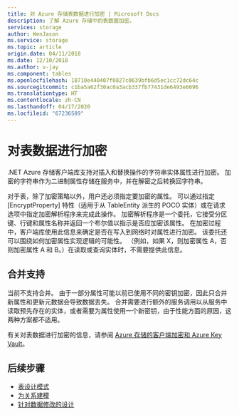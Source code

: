 ```yaml
---
title: 对 Azure 存储表数据进行加密 | Microsoft Docs
description: 了解 Azure 存储中的表数据加密。
services: storage
author: WenJason
ms.service: storage
ms.topic: article
origin.date: 04/11/2018
ms.date: 12/10/2018
ms.author: v-jay
ms.component: tables
ms.openlocfilehash: 18710e440407f0827c0639bfb6d5ec1cc72dc64c
ms.sourcegitcommit: c1ba5a62f30ac0a3acb337fb77431de6493e6096
ms.translationtype: HT
ms.contentlocale: zh-CN
ms.lasthandoff: 04/17/2020
ms.locfileid: "67236589"
---
```

# <a name="encrypt-table-data"></a>对表数据进行加密
.NET Azure 存储客户端库支持对插入和替换操作的字符串实体属性进行加密。 加密的字符串作为二进制属性存储在服务中，并在解密之后转换回字符串。    

对于表，除了加密策略以外，用户还必须指定要加密的属性。 可以通过指定 [EncryptProperty] 特性（适用于从 TableEntity 派生的 POCO 实体）或在请求选项中指定加密解析程序来完成此操作。 加密解析程序是一个委托，它接受分区键、行键和属性名称并返回一个布尔值以指示是否应加密该属性。 在加密过程中，客户端库使用此信息来确定是否在写入到网络时对属性进行加密。 该委托还可以围绕如何加密属性实现逻辑的可能性。 （例如，如果 X，则加密属性 A，否则加密属性 A 和 B。）在读取或查询实体时，不需要提供此信息。

## <a name="merge-support"></a>合并支持

当前不支持合并。 由于一部分属性可能以前已使用不同的密钥加密，因此只合并新属性和更新元数据会导致数据丢失。 合并需要进行额外的服务调用以从服务中读取预先存在的实体，或者需要为属性使用一个新密钥，由于性能方面的原因，这两种方案都不适用。     

有关对表数据进行加密的信息，请参阅 [Azure 存储的客户端加密和 Azure Key Vault](../common/storage-client-side-encryption.md)。  

## <a name="next-steps"></a>后续步骤

- [表设计模式](table-storage-design-patterns.md)
- [为关系建模](table-storage-design-modeling.md)
- [针对数据修改的设计](table-storage-design-for-modification.md)